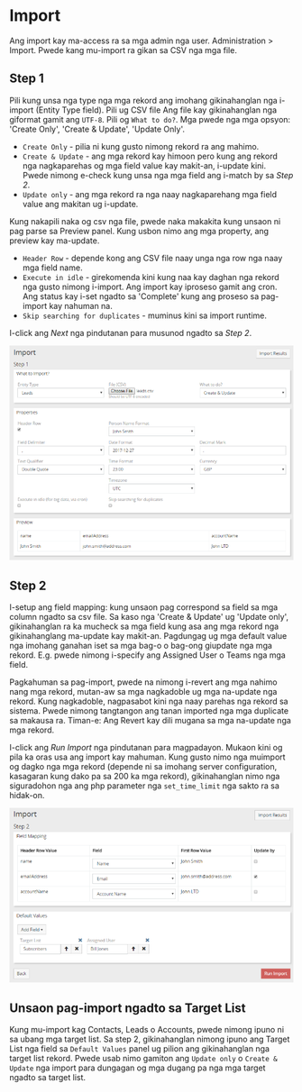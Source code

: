 # Import

Ang import kay ma-access ra sa mga admin nga user. Administration > Import. Pwede kang mu-import ra gikan sa CSV nga mga file.

## Step 1

Pili kung unsa nga type nga mga rekord ang imohang gikinahanglan nga i-import (Entity Type field).
Pili ug CSV file Ang file kay gikinahanglan nga giformat gamit ang `UTF-8`.
Pili og `What to do?`. Mga pwede nga mga opsyon: 'Create Only', 'Create & Update', 'Update Only'.

* `Create Only` - pilia ni kung gusto nimong rekord ra ang mahimo.
* `Create & Update` - ang mga rekord kay himoon pero kung ang rekord nga nagkaparehas og mga field value kay makit-an, i-update kini. Pwede nimong e-check kung unsa nga mga field ang i-match by sa _Step 2_.
* `Update only` - ang mga rekord ra nga naay nagkaparehang mga field value ang makitan ug i-update.

Kung nakapili naka og csv nga file, pwede naka makakita kung unsaon ni pag parse sa Preview panel. Kung usbon nimo ang mga property, ang preview kay ma-update.

* `Header Row` - depende kong ang CSV file naay unga nga row nga naay mga field name.
* `Execute in idle` - girekomenda kini kung naa kay daghan nga rekord nga gusto nimong i-import. Ang import kay iproseso gamit ang cron. Ang status kay i-set ngadto sa 'Complete' kung ang proseso sa pag-import kay nahuman na.
* `Skip searching for duplicates` - muminus kini sa import runtime.

I-click ang _Next_ nga pindutanan para musunod ngadto sa _Step 2_.

![1](https://raw.githubusercontent.com/espocrm/documentation/master/docs/_static/images/administration/import/step-1.png)

## Step 2

I-setup ang field mapping: kung unsaon pag correspond sa field sa mga column ngadto sa csv file.
Sa kaso nga 'Create & Update' ug 'Update only', gikinahanglan ra ka mucheck sa mga field kung asa ang mga rekord nga gikinahanglang ma-update kay makit-an.
Pagdungag ug mga default value nga imohang ganahan iset sa mga bag-o o bag-ong giupdate nga mga rekord. E.g. pwede nimong i-specify ang Assigned User o Teams nga mga field.

Pagkahuman sa pag-import, pwede na nimong i-revert ang mga nahimo nang mga rekord, mutan-aw sa mga nagkadoble ug mga na-update nga rekord. Kung nagkadoble, nagpasabot kini nga naay parehas nga rekord sa sistema. Pwede nimong tangtangon ang tanan imported nga mga duplicate sa makausa ra. Timan-e: Ang Revert kay dili mugana sa mga na-update nga mga rekord.

I-click ang _Run Import_ nga pindutanan para magpadayon. Mukaon kini og pila ka oras usa ang import kay mahuman. Kung gusto nimo nga muimport og dagko nga mga rekord (depende ni sa imohang server configuration, kasagaran kung dako pa sa 200 ka mga rekord), gikinahanglan nimo nga siguradohon nga ang php parameter nga `set_time_limit` nga sakto ra sa hidak-on.

![2](https://raw.githubusercontent.com/espocrm/documentation/master/docs/_static/images/administration/import/step-2.png)

## Unsaon pag-import ngadto sa Target List

Kung mu-import kag Contacts, Leads o Accounts, pwede nimong ipuno ni sa ubang mga target list. Sa step 2, gikinahanglan nimong ipuno ang Target List nga field sa `Default Values` panel ug pilion ang gikinahanglan nga target list rekord. Pwede usab nimo gamiton ang `Update only` o `Create & Update` nga import para dungagan og mga dugang pa nga mga target ngadto sa target list.
